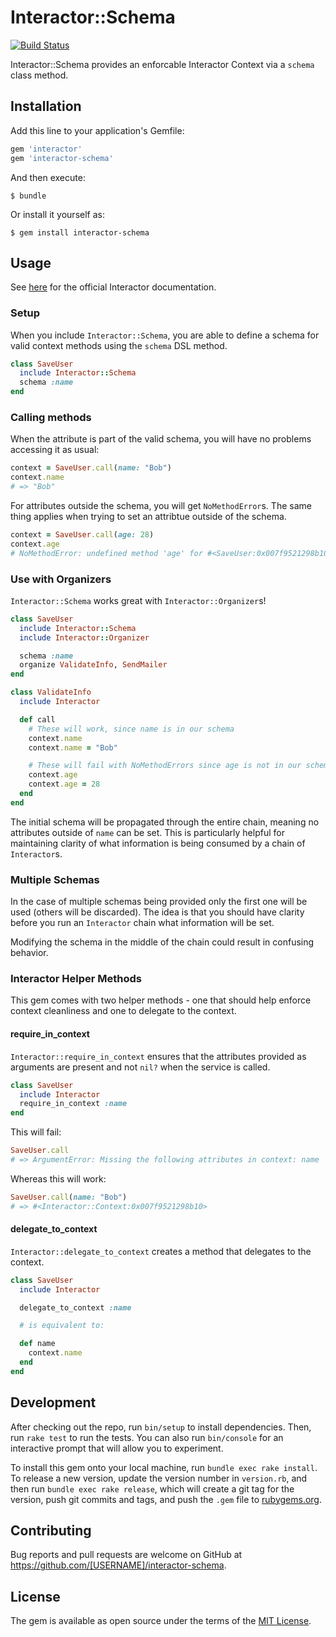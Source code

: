 # Interactor::Schema

[![Build Status](https://img.shields.io/travis/berfarah/interactor-schema/master.svg?style=flat-square)](https://travis-ci.org/berfarah/interactor-schema)

Interactor::Schema provides an enforcable Interactor Context via a `schema`
class method.

## Installation

Add this line to your application's Gemfile:

```ruby
gem 'interactor'
gem 'interactor-schema'
```

And then execute:

    $ bundle

Or install it yourself as:

    $ gem install interactor-schema

## Usage

See [here](https://github.com/collectiveidea/interactor) for the official
Interactor documentation.


### Setup

When you include `Interactor::Schema`, you are able to define a schema for valid
context methods using the `schema` DSL method.

```rb
class SaveUser
  include Interactor::Schema
  schema :name
end
```

### Calling methods

When the attribute is part of the valid schema, you will have no problems
accessing it as usual:

```rb
context = SaveUser.call(name: "Bob")
context.name
# => "Bob"
```

For attributes outside the schema, you will get `NoMethodError`s. The same thing
applies when trying to set an attribtue outside of the schema.

```rb
context = SaveUser.call(age: 28)
context.age
# NoMethodError: undefined method 'age' for #<SaveUser:0x007f9521298b10>
```

### Use with Organizers

`Interactor::Schema` works great with `Interactor::Organizer`s!

```rb
class SaveUser
  include Interactor::Schema
  include Interactor::Organizer

  schema :name
  organize ValidateInfo, SendMailer
end

class ValidateInfo
  include Interactor

  def call
    # These will work, since name is in our schema
    context.name
    context.name = "Bob"

    # These will fail with NoMethodErrors since age is not in our schema
    context.age
    context.age = 28
  end
end
```

The initial schema will be propagated through the entire chain, meaning no
attributes outside of `name` can be set. This is particularly helpful for
maintaining clarity of what information is being consumed by a chain of
`Interactor`s.

### Multiple Schemas

In the case of multiple schemas being provided only the first one will be used
(others will be discarded). The idea is that you should have clarity before you
run an `Interactor` chain what information will be set.

Modifying the schema in the middle of the chain could result in confusing
behavior.


### Interactor Helper Methods

This gem comes with two helper methods - one that should help enforce context
cleanliness and one to delegate to the context.

#### require_in_context

`Interactor::require_in_context` ensures that the attributes provided as
arguments are present and not `nil?` when the service is called.

```rb
class SaveUser
  include Interactor
  require_in_context :name
end
```

This will fail:

```rb
SaveUser.call
# => ArgumentError: Missing the following attributes in context: name
```

Whereas this will work:

```rb
SaveUser.call(name: "Bob")
# => #<Interactor::Context:0x007f9521298b10>
```

#### delegate_to_context

`Interactor::delegate_to_context` creates a method that delegates to the
context.

```rb
class SaveUser
  include Interactor

  delegate_to_context :name

  # is equivalent to:

  def name
    context.name
  end
end
```

## Development

After checking out the repo, run `bin/setup` to install dependencies. Then, run `rake test` to run the tests. You can also run `bin/console` for an interactive prompt that will allow you to experiment.

To install this gem onto your local machine, run `bundle exec rake install`. To release a new version, update the version number in `version.rb`, and then run `bundle exec rake release`, which will create a git tag for the version, push git commits and tags, and push the `.gem` file to [rubygems.org](https://rubygems.org).

## Contributing

Bug reports and pull requests are welcome on GitHub at https://github.com/[USERNAME]/interactor-schema.


## License

The gem is available as open source under the terms of the [MIT License](http://opensource.org/licenses/MIT).

